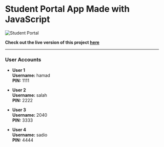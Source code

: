 # Student Portal App Made with JavaScript

![Student Portal](https://github.com/hamadismail/Student-Portal-JavaScript/assets/70530455/96e93d2c-8482-4020-bfc0-598f2cadf8d3)

**Check out the live version of this project [here](https://hamadismail.github.io/Student-Portal-JavaScript/)**

---

### User Accounts
- **User 1**  
  **Username:** hamad  
  **PIN:** 1111  

- **User 2**  
  **Username:** salah  
  **PIN:** 2222  

- **User 3**  
  **Username:** 2040  
  **PIN:** 3333  

- **User 4**  
  **Username:** sadio  
  **PIN:** 4444  

